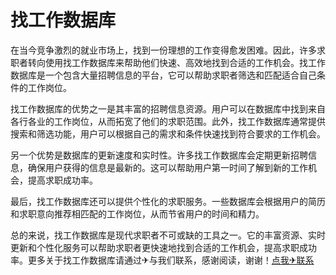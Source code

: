 # 找工作数据库

在当今竞争激烈的就业市场上，找到一份理想的工作变得愈发困难。因此，许多求职者转向使用找工作数据库来帮助他们快速、高效地找到合适的工作机会。找工作数据库是一个包含大量招聘信息的平台，它可以帮助求职者筛选和匹配适合自己条件的工作岗位。

找工作数据库的优势之一是其丰富的招聘信息资源。用户可以在数据库中找到来自各行各业的工作岗位，从而拓宽了他们的求职范围。此外，找工作数据库通常提供搜索和筛选功能，用户可以根据自己的需求和条件快速找到符合要求的工作机会。

另一个优势是数据库的更新速度和实时性。许多找工作数据库会定期更新招聘信息，确保用户获得的信息是最新的。这可以帮助用户第一时间了解到新的工作机会，提高求职成功率。

最后，找工作数据库还可以提供个性化的求职服务。一些数据库会根据用户的简历和求职意向推荐相匹配的工作岗位，从而节省用户的时间和精力。

总的来说，找工作数据库是现代求职者不可或缺的工具之一。它的丰富资源、实时更新和个性化服务可以帮助求职者更快速地找到合适的工作机会，提高求职成功率。更多关于找工作数据库请通过✈与我们联系，感谢阅读，谢谢！[点我✈联系](https://d.k02.cc)